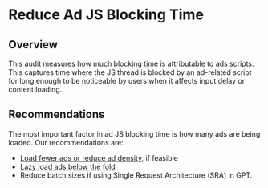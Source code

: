 # Reduce Ad JS Blocking Time

## Overview

This audit measures how much [blocking time](https://web.dev/tbt/) is
attributable to ads scripts. This captures time where the JS thread is blocked
by an ad-related script for long enough to be noticeable by users when it
affects input delay or content loading.

## Recommendations

The most important factor in ad JS blocking time is how many ads are being
loaded. Our recommendations are:

- [Load fewer ads or reduce ad density](https://developers.google.com/publisher-ads-audits/reference/audits/viewport-ad-density), if feasible
- [Lazy load ads below the fold](https://developers.google.com/publisher-ads-audits/reference/audits/ads-in-viewport)
- Reduce batch sizes if using Single Request Architecture (SRA) in GPT.

